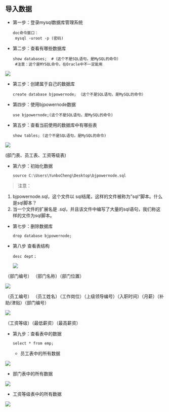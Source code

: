 ## 导入数据
- 第一步：登录mysql数据库管理系统

      doc命令窗口：
       mysql -uroot -p (密码)


- 第二步：查看有哪些数据库

      show databases;  #（这个不是SQL语句，是MySQL的命令）
       #注意：这个是MYSQL命令，在Oracle中不一定能用

![](https://gitee.com/YunboCheng/imageBad/raw/master/image/20210506161106.png)

- 第三步：创建属于自己的数据库

      create database bjpowernode; （这个不是SQL语句，是MySQL的命令）


- 第四步：使用bjpowernode数据

      use bjpowernode;(这个不是SQL语句，是MySQL的命令)


- 第五步：查看当前使用的数据库中有哪些表

      show tables; (这个不是SQL语句，是MySQL的命令)

![](https://gitee.com/YunboCheng/imageBad/raw/master/image/20210506161142.png)

(部门表、员工表、工资等级表)
- 第六步：初始化数据

      source C:\Users\YunboCheng\Desktop\bjpowernode.sql


> 注意：
1. bjpowernode.sql，这个文件以 sql结尾，这样的文件被称为”sql“脚本。什么是sql脚本？
2. 当一个文件的扩展名是 .sql，并且该文件中编写了大量的sql语句，我们称这样的文件为sql脚本。

- 第七步：删除数据库

      drop database bjpowernode;
- 第八步 查看表结构

      desc dept；

  ![](https://gitee.com/YunboCheng/imageBad/raw/master/image/20210506163116.png)

（部门编号） （部门名称）（部门位置）

![](https://gitee.com/YunboCheng/imageBad/raw/master/image/20210506213507.png)

（员工编号） （员工姓名）（工作岗位）（上级领导编号）（入职时间）（月薪）（补助/津贴）（部门编号）

![](https://gitee.com/YunboCheng/imageBad/raw/master/image/20210506213541.png)

（工资等级）（最低薪资）（最高薪资）

- 第九步：查看表中的数据

      select * from emp;

    - 员工表中的所有数据

![](https://gitee.com/YunboCheng/imageBad/raw/master/image/20210506214419.png)

- 部门表中的所有数据

![](https://gitee.com/YunboCheng/imageBad/raw/master/image/20210506214618.png)

- 工资等级表中的所有数据

![](https://gitee.com/YunboCheng/imageBad/raw/master/image/20210506214703.png)
